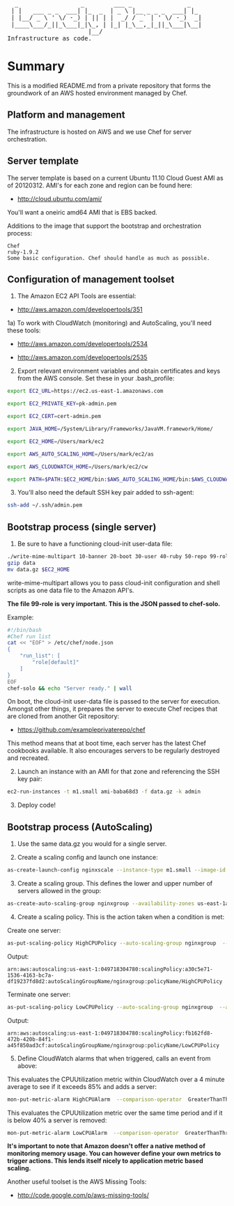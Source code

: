 <pre>
  _                 _        ___ _               _   
 | |   ___ _ _  ___| |_  _  | _ \ |__ _ _ _  ___| |_ 
 | |__/ _ \ ' \/ -_) | || | |  _/ / _` | ' \/ -_)  _|
 |____\___/_||_\___|_|\_, | |_| |_\__,_|_||_\___|\__|
                      |__/                           
Infrastructure as code.
</pre>

Summary
=======

This is a modified README.md from a private repository that forms the groundwork of an AWS hosted environment managed by Chef.

Platform and management
-----------------------

The infrastructure is hosted on AWS and we use Chef for server orchestration.

Server template
---------------

The server template is based on a current Ubuntu 11.10 Cloud Guest AMI as of 20120312.
AMI's for each zone and region can be found here:

* http://cloud.ubuntu.com/ami/

You'll want a oneiric amd64 AMI that is EBS backed.

Additions to the image that support the bootstrap and orchestration process:

```
Chef
ruby-1.9.2
Some basic configuration. Chef should handle as much as possible.
```

Configuration of management toolset
-----------------------------------

1) The Amazon EC2 API Tools are essential:

* http://aws.amazon.com/developertools/351

1a) To work with CloudWatch (monitoring) and AutoScaling, you'll need these tools:

* http://aws.amazon.com/developertools/2534

* http://aws.amazon.com/developertools/2535

2) Export relevant environment variables and obtain certificates and keys from the AWS console. Set these in your .bash_profile:

```bash
export EC2_URL=https://ec2.us-east-1.amazonaws.com

export EC2_PRIVATE_KEY=pk-admin.pem

export EC2_CERT=cert-admin.pem

export JAVA_HOME=/System/Library/Frameworks/JavaVM.framework/Home/

export EC2_HOME=/Users/mark/ec2

export AWS_AUTO_SCALING_HOME=/Users/mark/ec2/as

export AWS_CLOUDWATCH_HOME=/Users/mark/ec2/cw

export PATH=$PATH:$EC2_HOME/bin:$AWS_AUTO_SCALING_HOME/bin:$AWS_CLOUDWATCH_HOME/bin
```

3) You'll also need the default SSH key pair added to ssh-agent:

```bash
ssh-add ~/.ssh/admin.pem
```

Bootstrap process (single server) 
---------------------------------

1) Be sure to have a functioning cloud-init user-data file:

```bash
./write-mime-multipart 10-banner 20-boot 30-user 40-ruby 50-repo 99-role > data
gzip data
mv data.gz $EC2_HOME
```

write-mime-multipart allows you to pass cloud-init configuration and shell scripts as one data file to the Amazon API's.

**The file 99-role is very important. This is the JSON passed to chef-solo.**

Example:

```bash
#!/bin/bash
#Chef run list
cat << "EOF" > /etc/chef/node.json
{
    "run_list": [ 
        "role[default]"
    ]
}
EOF
chef-solo && echo "Server ready." | wall
```

On boot, the cloud-init user-data file is passed to the server for execution. Amongst other things, it prepares the server to execute Chef recipes that are cloned from another Git repository:

* https://github.com/exampleprivaterepo/chef

This method means that at boot time, each server has the latest Chef cookbooks available. It also encourages servers to be regularly destroyed and recreated.

2) Launch an instance with an AMI for that zone and referencing the SSH key pair:

```bash
ec2-run-instances -t m1.small ami-baba68d3 -f data.gz -k admin
```

3) Deploy code!

Bootstrap process (AutoScaling)
-------------------------------

1) Use the same data.gz you would for a single server.

2) Create a scaling config and launch one instance:

```bash
as-create-launch-config nginxscale --instance-type m1.small --image-id ami-baba68d3 --user-data-file ../data.gz --key admin
```

3) Create a scaling group. This defines the lower and upper number of servers allowed in the group:

```bash
as-create-auto-scaling-group nginxgroup --availability-zones us-east-1a --launch-configuration nginxscale --min-size 1 --max-size 5 --default-cooldown 300
```

4) Create a scaling policy. This is the action taken when a condition is met:

Create one server:

```bash
as-put-scaling-policy HighCPUPolicy --auto-scaling-group nginxgroup  --adjustment=1 --type ChangeInCapacity --cooldown 300
```

Output:

```
arn:aws:autoscaling:us-east-1:049718304780:scalingPolicy:a30c5e71-1536-4163-bc7a-df19237fd8d2:autoScalingGroupName/nginxgroup:policyName/HighCPUPolicy       
```

Terminate one server:

```bash
as-put-scaling-policy LowCPUPolicy --auto-scaling-group nginxgroup  --adjustment=1 --type ChangeInCapacity --cooldown 300                                
```

Output:

```
arn:aws:autoscaling:us-east-1:049718304780:scalingPolicy:fb162fd8-472b-420b-84f1-a45f850ad3cf:autoScalingGroupName/nginxgroup:policyName/LowCPUPolicy              
```

5) Define CloudWatch alarms that when triggered, calls an event from above:

This evaluates the CPUUtilization metric within CloudWatch over a 4 minute average to see if it exceeds 85% and adds a server:

```bash
mon-put-metric-alarm HighCPUAlarm  --comparison-operator  GreaterThanThreshold  --evaluation-periods  4 --metric-name  CPUUtilization  --namespace  "AWS/EC2"  --period  60  --statistic Average --threshold  85 --alarm-actions arn:aws:autoscaling:us-east-1:049718304780:scalingPolicy:a30c5e71-1536-4163-bc7a-df19237fd8d2:autoScalingGroupName/nginxgroup:policyName/HighCPUPolicy --dimensions "AutoScalingGroupName=nginxgroup"
```

This evaluates the CPUUtilization metric over the same time period and if it is below 40% a server is removed:

```bash
mon-put-metric-alarm LowCPUAlarm  --comparison-operator  GreaterThanThreshold  --evaluation-periods  4 --metric-name  CPUUtilization  --namespace  "AWS/EC2"  --period  60  --statistic Average --threshold  40 --alarm-actions arn:aws:autoscaling:us-east-1:049718304780:scalingPolicy:a30c5e71-1536-4163-bc7a-df19237fd8d2:autoScalingGroupName/nginxgroup:policyName/HighCPUPolicy --dimensions "AutoScalingGroupName=nginxgroup"
```

**It's important to note that Amazon doesn't offer a native method of monitoring memory usage. You can however define your own metrics to trigger actions. This lends itself nicely to application metric based scaling.**

Another useful toolset is the AWS Missing Tools:

* http://code.google.com/p/aws-missing-tools/
